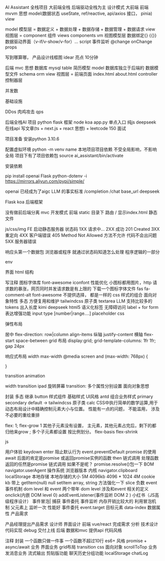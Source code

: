 AI Assistant 全栈项目
大前端全栈
后端驱动全栈为主
设计模式 大前端 前端 mvvm 思想 model(数据状态 useState, ref/reactive, api/axios 接口， pinia) view

model 模型层 = 数据定义 + 数据处理 + 数据存储 + 数据管理 + 数据请求 view 视图层 = component 组件 views components vm 视图模型层 数据绑定{} {{}} 数据驱动界面（v-if/v-show/v-for）... script 事件监听 @change onChange props

写到哪算哪， 产品设计线框图 idear 亮点 10分钟

后端 mvc 思想 数据库 mysql table 简历模型 model 数据库独立于后端的 数据模型文件 schema orm view 视图层 = 前端页面 index.html about.html controller 控制器层

并发数

基础设施

DDos 肉鸡攻击 qps

后端全栈AI 项目
python flask 框架 node koa app.py 单点入口
纯js
deepseek 在线api
写文章(ts + next.js + react 思想) + leetcode 150
面试

项目准备
安装python 3.10.6

配置虚拟环境 python -m venv name 本地项目项目依赖 不受全局影响，不影响全局 项目下有了项目依赖包 source ai_assistant/bin/activate

安装依赖

pip install openai Flask python-dotenv -i https://mirrors.aliyun.com/pypi/simple/

openai 已经成为了aigc LLM 的事实标准 /completion /chat base_url deepseek

Flask koa 后端框架

没有做前后端分离 mvc 开发模式
前端 static 目录下
路由 / 显示index.html
静态文件

js/css/img FE
启动静态服务器
状态码 1XX 请求中... 2XX 成功 201 Created 3XX 重定向 4XX 客户端错误 405 Method Not Allowed 方法不允许 代码不会出问题 5XX 服务器错误

响应头第一个数据包 浏览器或程序 就通过状态码知道怎么处理 程序逻辑的一部分

env

界面
html 结构

写注释
图标字体库 font-awesome iconfont
性能优化
小图标都用图片，http 请求数的暴涨，网页同时并发请求数是有上限的
下载一个图标字体文件
fas fa-comment-alt
font-awesome 不提供选择， 都是一样的
css 样式的组合 面向对象特性 多态 方便复用和维护 tailwindcss 原子类
textarea LLM 支持比较多的tokens 出入长度 kimi deepseek
html5
语义化标签
无障碍访问 label + for
form 表达增强功能 input type [number|range....] placeholder
css

弹性布局

居中
flex-direction: row|column
align-items 纵轴
justify-content 横轴 flex-start space-between
grid 布局 display:grid; grid-template-columns: 1fr 1fr; gap 24px

响应式布局 width max-width @media screen and (max-width: 768px) {

}

transition animation

width transition ipad 旋转屏幕
transition: 多个属性分别设置
面向对象思想

封装 多态 继承
button 样式组件 基础样式 UI风格 antd
组合业务样式 primary secondary default -> tailwindcss 原子类
calc CSS中执行简单的数学运算,用于动态布局设计中精确控制元素大小与位置。 性能有一点的问题， 不能滥用， 涉及不必要的重绘重排

flex: 1; flex-grow 1 其他子元素没有设置， 主元素，其他元素占完后，剩下的都归他来grow ; 多个子元素都设置 按比例划分。 flex-basis flex-shrink

js

用户体验
keydown enter 阻止默认行为
event.preventDefault
promise 的使用 await 后面的肯定是promise 或返回promise实例的函数 then 链式调用 处理函数返回的任然是promise 链式调用 如果不是呢？ promise.resolve()包一下
BOM
navigator.userAgent 操作系统 浏览器版本 内核
navigator.clipboard
localStorage
本地存储
本地存储的大小 5M 4096kb 4096 * 1024 4M cookie kb 带上
getItem(null) null
setItem
array, string 方法强化一下 slice 负数
event 事件机制
dom level 和 event 两个带年 dom level 涉及和event 相关的定义
onclick(内嵌 DOM level 0) addEventListener(事件监听 DOM 2 )
小红书（JS高级程序设计）
事件冒泡| 捕获
事件委托 事件监听 内存开销比较大的
利用冒泡机制 父元素上 监听一次 性能好 事件委托
event.target 目标元素 data-index 数据属性
产品需求

产品经理提出产品需求
设计师 界面设计
前端 vue/react 完成需求
分析
技术设计
代码实现
debug
交付上线
后端 数据和mvc 提供api
代码风格

注释
封装
一个函数只做一件事
一个函数不超过10行
es6+ 风格 promise + async/await
业务
界面业务
grid布局
transition
css 面向对象
scrollToTop 业务
发消息业务
流式输出
剪贴版功能
聊天历史分组功能
localStorage chatLog